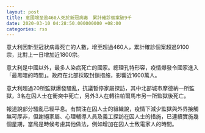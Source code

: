 ```yaml
---
layout: post
title: 意國增至逾460人死於新冠病毒　累計確診個案破9千
date: 2020-03-10 04:28:50.000000000 +08:00
categories: rss
---
```


意大利因新型冠狀病毒死亡的人數，增至超過460人，累計確診個案超過9100宗，比對上一日增加近1800宗。

意大利是中國以外，最多人染病死亡的國家。總理孔特形容，疫情爆發令國家進入「最黑暗的時間」。政府在北部採取封鎖措施，影響近1600萬人。

意大利超過20所監獄爆發騷亂，抗議暫停家屬探訪，其中北部城市摩德納一所監獄，3名在囚人士在衝突中死亡，另外3人在轉往帕爾馬市另一所監獄後死亡。

報道說部分騷亂已經平息。有關注在囚人士的組織說，疫情下減少監獄與外界接觸無可厚非，但謝絕家屬、心理輔導人員及義工探訪在囚人士的措施，已連續實施幾個星期，當局是時候考慮其他做法，例如增加在囚人士致電家人的時間。

